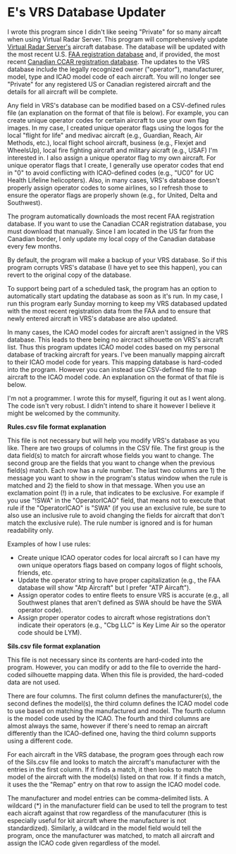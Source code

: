 # E's VRS Database Updater

I wrote this program since I didn't like seeing "Private" for so many aircaft when using Virtual Radar Server.  This program will comprehensively update [Virtual Radar Server's](https://github.com/vradarserver/vrs/releases) aircraft database.  The database will be updated with the most recent U.S. [FAA registration database](https://www.faa.gov/licenses_certificates/aircraft_certification/aircraft_registry/releasable_aircraft_download/) and, if provided, the most recent [Canadian CCAR registration database](https://wwwapps.tc.gc.ca/saf-sec-sur/2/ccarcs-riacc/DDZip.aspx).  The updates to the VRS database include the legally recognized owner ("operator"), manufacturer, model, type and ICAO model code of each aircraft.  You will no longer see "Private" for any registered US or Canadian registered aircraft and the details for all aircraft will be complete.

Any field in VRS's database can be modified based on a CSV-defined rules file (an explanation on the format of that file is below).  For example, you can create unique operator codes for certain aircraft to use your own flag images.  In my case, I created unique operator flags using the logos for the local "flight for life" and medivac aircraft (e.g., Guardian, Reach, Air Methods, etc.), local flight school aircraft, business (e.g., Flexjet and WheelsUp), local fire fighting aircraft and military aicraft (e.g., USAF) I'm interested in.  I also assign a unique operator flag to my own aircraft.  For unique operator flags that I create, I generally use operator codes that end in "0" to avoid conflicting with ICAO-defined codes (e.g., "UC0" for UC Health Lifeline helicopters).  Also, in many cases, VRS's database doesn't properly assign operator codes to some airlines, so I refresh those to ensure the operator flags are properly shown (e.g., for United, Delta and Southwest).

The program automatically downloads the most recent FAA registration database.  If you want to use the Canadian CCAR registration database, you must download that manually.  Since I am located in the US far from the Canadian border, I only update my local copy of the Canadian database every few months.

By default, the program will make a backup of your VRS database.  So if this program corrupts VRS's database (I have yet to see this happen), you can revert to the original copy of the database.

To support being part of a scheduled task, the program has an option to automatically start updating the database as soon as it's run.  In my case, I run this program early Sunday morning to keep my VRS databased updated with the most recent registration data from the FAA and to ensure that newly entered aircraft in VRS's database are also updated.  

In many cases, the ICAO model codes for aircraft aren't assigned in the VRS database.  This leads to there being no aircract silhouette on VRS's aircraft list.  Thus this program updates ICAO model codes based on my personal database of tracking aircraft for years.  I've been manually mapping aircraft to their ICAO model code for years.  This mapping database is hard-coded into the program.  However you can instead use CSV-defined file to map aircraft to the ICAO model code.  An explanation on the format of that file is below.

I'm not a programmer. I wrote this for myself, figuring it out as I went along.  The code isn't very robust.  I didn't intend to share it however I believe it might be welcomed by the community.  

**Rules.csv file format explanation**

This file is not necessary but will help you modify VRS's database as you like.  There are two groups of columns in the CSV file.  The first group is the data field(s) to match for aircraft whose fields you want to change.  The second group are the fields that you want to change when the previous field(s) match.  Each row has a rule number.  The last two columns are 1) the message you want to show in the program's status window when the rule is matched and 2) the field to show in that message. When you use an exclamation point (!) in a rule, that indicates to be exclusive.  For example if you use "!SWA" in the "OperatorICAO" field, that means not to execute that rule if the "OperatorICAO" is "SWA" (if you use an exclusive rule, be sure to also use an inclusive rule to avoid changing the fields for aircraft that don't match the exclusive rule).  The rule number is ignored and is for human readability only.  

Examples of how I use rules:
- Create unique ICAO operator codes for local aircraft so I can have my own unique operators flags based on company logos of flight schools, friends, etc.
- Update the operator string to have proper capitalization (e.g., the FAA database will show "Atp Aircraft" but I prefer "ATP Aircaft").
- Assign operator codes to entire fleets to ensure VRS is accurate (e.g., all Southwest planes that aren't defined as SWA should be have the SWA operator code).
- Assign proper operator codes to aircraft whose registrations don't indicate their operators (e.g., "Cbg LLC" is Key Lime Air so the operator code should be LYM).

**Sils.csv file format explanation**

This file is not necessary since its contents are hard-coded into the program.  However, you can modify or add to the file to override the hard-coded silhouette mapping data.  When this file is provided, the hard-coded data are not used.  

There are four columns.  The first column defines the manufacturer(s), the second defines the model(s), the third column defines the ICAO model code to use based on matching the manufactured and model.  The fourth column is the model code used by the ICAO.  The fourth and third columns are almost always the same, however if there's need to remap an aircraft differently than the ICAO-defined one, having the third column supports using a different code.

For each aircraft in the VRS database, the program goes through each row of the Sils.csv file and looks to match the aircraft's manufacturer with the entries in the first column.  If it finds a match, it then looks to match the model of the aircraft with the model(s) listed on that row.  If it finds a match, it uses the the "Remap" entry on that row to assign the ICAO model code.
 
The manufacturer and model entries can be comma-delimited lists.  A wildcard (*) in the manufacturer field can be used to tell the program to test each aicraft against that row regardless of the manufacuturer (this is especially useful for kit aircraft where the manufacturer is not standardized).  Similarly, a wildcard in the model field would tell the program, once the manufacturer was matched, to match all aircraft and assign the ICAO code given regardless of the model.


